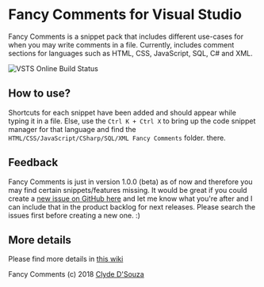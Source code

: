 # Fancy Comments for Visual Studio
Fancy Comments is a snippet pack that includes different use-cases for when you may write comments in a file. Currently, includes comment sections for languages such as HTML, CSS, JavaScript, SQL, C# and XML. 

![VSTS Online Build Status](https://clydedsouza.visualstudio.com/_apis/public/build/definitions/13bd409d-3e06-45d7-a32b-eb096b318c0c/3/badge)
   

## How to use?
Shortcuts for each snippet have been added and should appear while typing it in a file. 
Else, use the ``Ctrl K + Ctrl X`` to bring up the code snippet manager for that language and find the ``HTML/CSS/JavaScript/CSharp/SQL/XML Fancy Comments`` folder. 
there.
   

## Feedback
Fancy Comments is just in version 1.0.0 (beta) as of now and therefore you may find certain snippets/features 
missing. It would be great if you could create a [new issue on GitHub here](https://github.com/ClydeDz/fancy-comments/issues) and let me know what you're after and I can include 
that in the product backlog for next releases. Please search the issues first before creating a new one. :) 
   

## More details
Please find more details in [this wiki](https://github.com/ClydeDz/fancy-comments/wiki)
     

Fancy Comments (c) 2018 [Clyde D'Souza](https://clydedsouza.net)